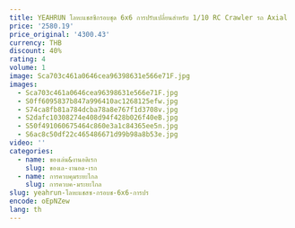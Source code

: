 ```yaml
---
title: YEAHRUN โลหะแชสซีกรอบชุด 6x6 การปรับเปลี่ยนสําหรับ 1/10 RC Crawler รถ Axial SCX10 II 90046 90047 90027 90028
price: '2580.19'
price_original: '4300.43'
currency: THB
discount: 40%
rating: 4
volume: 1
image: Sca703c461a0646cea96398631e566e71F.jpg
images:
  - Sca703c461a0646cea96398631e566e71F.jpg
  - S0ff6095837b847a996410ac1268125efw.jpg
  - S74ca8fb81a784dcba78a8e767f1d3708v.jpg
  - S2dafc10308274e408d94f428b026f40eB.jpg
  - S50f491060675464c860e3a1c84365ee5n.jpg
  - S6ac8c50df22c465486671d99b98a8b53e.jpg
video: ''
categories:
  - name: ของเล่น&งานอดิเรก
    slug: ของเล-งานอด-เรก
  - name: การควบคุมระยะไกล
    slug: การควบค-มระยะไกล
slug: yeahrun-โลหะแชสซ-กรอบช-6x6-การปร
encode: oEpNZew
lang: th
---
```

  